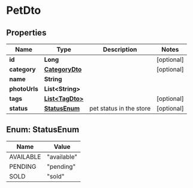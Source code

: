 

# PetDto

## Properties

Name | Type | Description | Notes
------------ | ------------- | ------------- | -------------
**id** | **Long** |  |  [optional]
**category** | [**CategoryDto**](CategoryDto.md) |  |  [optional]
**name** | **String** |  | 
**photoUrls** | **List&lt;String&gt;** |  | 
**tags** | [**List&lt;TagDto&gt;**](TagDto.md) |  |  [optional]
**status** | [**StatusEnum**](#StatusEnum) | pet status in the store |  [optional]



## Enum: StatusEnum

Name | Value
---- | -----
AVAILABLE | &quot;available&quot;
PENDING | &quot;pending&quot;
SOLD | &quot;sold&quot;



